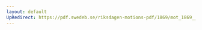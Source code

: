 ```yaml
---
layout: default
UpRedirect: https://pdf.swedeb.se/riksdagen-motions-pdf/1869/mot_1869__fk__00019/mot_1869__fk__00019_001.pdf
---
```


